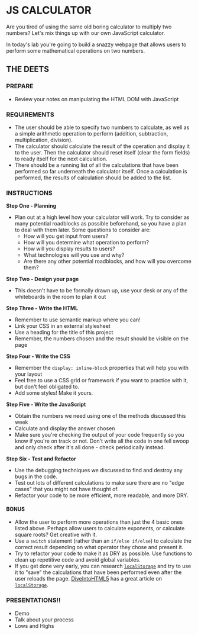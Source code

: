 # JS CALCULATOR
Are you tired of using the same old boring calculator to multiply two numbers? Let's mix things up with our own JavaScript calculator.

In today's lab you're going to build a snazzy webpage that allows users to perform some mathematical operations on two numbers.

## THE DEETS

### PREPARE
- Review your notes on manipulating the HTML DOM with JavaScript
 
### REQUIREMENTS
- The user should be able to specify two numbers to calculate, as well as a simple arithmetic operation to perform (addition, subtraction, multiplication, division).
- The calculator should calculate the result of the operation and display it to the user. Then the calculator should reset itself (clear the form fields) to ready itself for the next calculation.
- There should be a running list of all the calculations that have been performed so far underneath the calculator itself. Once a calculation is performed, the results of calculation should be added to the list.

### INSTRUCTIONS

**Step One - Planning**
- Plan out at a high level how your calculator will work. Try to consider as many potential roadblocks as possible beforehand, so you have a plan to deal with them later. Some questions to consider are:
    + How will you get input from users?
    + How will you determine what operation to perform?
    + How will you display results to users?
    + What technologies will you use and why?
    + Are there any other potential roadblocks, and how will you overcome them?

**Step Two - Design your page**
- This doesn't have to be formally drawn up, use your desk or any of the whiteboards in the room to plan it out

**Step Three - Write the HTML**
- Remember to use semantic markup where you can!
- Link your CSS in an external stylesheet
- Use a heading for the title of this project
- Remember, the numbers chosen and the result should be visible on the page

**Step Four - Write the CSS**
- Remember the `display: inline-block` properties that will help you with your layout
- Feel free to use a CSS grid or framework if you want to practice with it, but don't feel obligated to.
- Add some styles! Make it yours.

**Step Five - Write the JavaScript**
- Obtain the numbers we need using one of the methods discussed this week
- Calculate and display the answer chosen
- Make sure you're checking the output of your code frequently so you know if you're on track or not. Don't write all the code in one fell swoop and only check after it's all done - check periodically instead. 

**Step Six - Test and Refactor**
- Use the debugging techniques we discussed to find and destroy any bugs in the code.
- Test out lots of different calculations to make sure there are no "edge cases" that you might not have thought of.
- Refactor your code to be more efficient, more readable, and more DRY.

#### BONUS
- Allow the user to perform more operations than just the 4 basic ones listed above. Perhaps allow users to calculate exponents, or calculate square roots? Get creative with it.
- Use a `switch` statement (rather than an `if/else if/else`) to calculate the correct result depending on what operator they chose and present it.
- Try to refactor your code to make it as DRY as possible. Use functions to clean up repetitive code and avoid global variables.
- If you get done very early, you can research [`localStorage`](https://developer.mozilla.org/en-US/docs/Web/API/Window/localStorage) and try to use it to "save" the calculations that have been performed even after the user reloads the page. [DiveIntoHTML5](http://diveintohtml5.info) has a great article on [`localStorage`](http://diveintohtml5.info/storage.html).

### PRESENTATIONS!! 
- Demo
- Talk about your process
- Lows and Highs